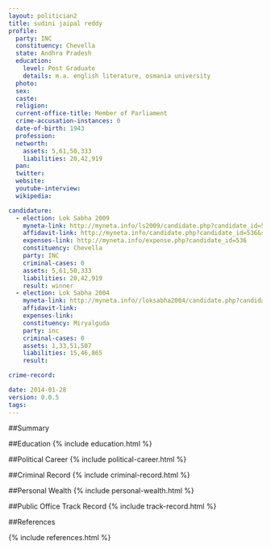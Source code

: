 ```yaml
---
layout: politician2
title: sudini jaipal reddy
profile: 
  party: INC
  constituency: Chevella
  state: Andhra Pradesh
  education: 
    level: Post Graduate
    details: m.a. english literature, osmania university
  photo: 
  sex: 
  caste: 
  religion: 
  current-office-title: Member of Parliament
  crime-accusation-instances: 0
  date-of-birth: 1943
  profession: 
  networth: 
    assets: 5,61,50,333
    liabilities: 20,42,919
  pan: 
  twitter: 
  website: 
  youtube-interview: 
  wikipedia: 

candidature: 
  - election: Lok Sabha 2009
    myneta-link: http://myneta.info/ls2009/candidate.php?candidate_id=536
    affidavit-link: http://myneta.info/candidate.php?candidate_id=536&scan=original
    expenses-link: http://myneta.info/expense.php?candidate_id=536
    constituency: Chevella 
    party: INC
    criminal-cases: 0
    assets: 5,61,50,333
    liabilities: 20,42,919
    result: winner 
  - election: Lok Sabha 2004
    myneta-link: http://myneta.info//loksabha2004/candidate.php?candidate_id=146
    affidavit-link: 
    expenses-link: 
    constituency: Miryalguda 
    party: inc
    criminal-cases: 0
    assets: 1,33,51,507
    liabilities: 15,46,865
    result:  

crime-record: 

date: 2014-01-28
version: 0.0.5
tags: 
---
```

##Summary


##Education
{% include education.html %}


##Political Career
{% include political-career.html %}


##Criminal Record
{% include criminal-record.html %}


##Personal Wealth
{% include personal-wealth.html %}


##Public Office Track Record
{% include track-record.html %}


##References


{% include references.html %}